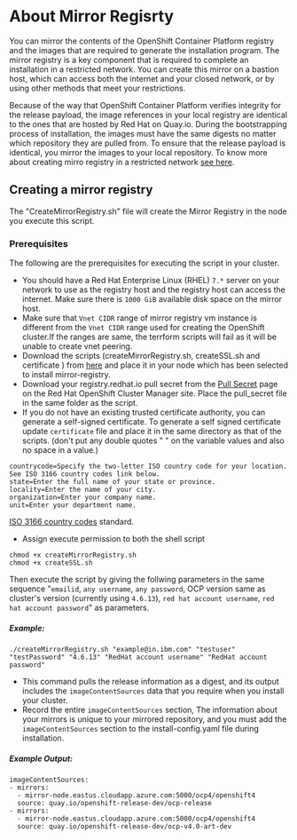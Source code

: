 # About Mirror Regisrty

  
You can mirror the contents of the OpenShift Container Platform registry and the images that are required to generate the installation program. The mirror registry is a key component that is required to complete an installation in a restricted network. You can create this mirror on a bastion host, which can access both the internet and your closed network, or by using other methods that meet your restrictions. 

Because of the way that OpenShift Container Platform verifies integrity for the release payload, the image references in your local registry are identical to the ones that are hosted by Red Hat on Quay.io. During the bootstrapping process of installation, the images must have the same digests no matter which repository they are pulled from. To ensure that the release payload is identical, you mirror the images to your local repository. To know more about creating mirro registry in a restricted network [see here](https://docs.openshift.com/container-platform/4.6/installing/install_config/installing-restricted-networks-preparations.html).

## Creating a mirror registry

The "CreateMirrorRegistry.sh" file will create the Mirror Registry in the node you execute this script.

### Prerequisites

The following are the prerequisites for executing the script in your cluster.

   * You should have a Red Hat Enterprise Linux (RHEL) `7.*` server on your network to use as the registry host and the registry host can access the internet. Make sure there is `1000 GiB` available disk space on the mirror host.
   * Make sure that `Vnet CIDR` range of mirror registry vm instance is different from the `Vnet CIDR` range used for creating the OpenShift cluster.If the ranges are same, the terrform scripts will fail as it will be unable to create vnet peering.
   * Download the scripts (createMirrorRegistry.sh, createSSL.sh and certificate ) from [here](../mirror-registry) and place it in your node which has been selected to install mirror-registry.
   * Download your registry.redhat.io pull secret from the [Pull Secret](https://cloud.redhat.com/openshift/install/pull-secret) page on the Red Hat OpenShift Cluster Manager site. Place the pull_secret file in the same folder as the script.
   * If you do not have an existing trusted certificate authority, you can generate a self-signed certificate. To generate a self signed certificate update `certificate` file and place it in the same directory as that of the scripts. (don't put any double quotes " " on the variable values and also no space in a value.)
   ```
   countrycode=Specify the two-letter ISO country code for your location. See ISO 3166 country codes link below.
   state=Enter the full name of your state or province.
   locality=Enter the name of your city.
   organization=Enter your company name.
   unit=Enter your department name.
   ```
   [ISO 3166 country codes](https://www.iso.org/iso-3166-country-codes.html) standard.
   * Assign execute permission to both the shell script
   ```
   chmod +x createMirrorRegistry.sh
   chmod +x createSSL.sh
   ```
 Then execute the script by giving the follwing parameters in the same sequence "`emailid`, `any username`, `any password`, OCP version same as cluster's version (currently using `4.6.13`), `red hat account username`, `red hat account password`" as parameters.

##### Example:

  ```
  ./createMirrorRegistry.sh "example@in.ibm.com" "testuser" "testPassword" "4.6.13" "RedHat account username" "RedHat account password"
  ```
   * This command pulls the release information as a digest, and its output includes the `imageContentSources` data that you require when you install your cluster.
   * Record the entire `imageContentSources` section, The information about your mirrors is unique to your mirrored repository, and you must add the `imageContentSources` section to the install-config.yaml file during installation.

##### Example Output:

```
imageContentSources:
- mirrors:
  - mirror-node.eastus.cloudapp.azure.com:5000/ocp4/openshift4
  source: quay.io/openshift-release-dev/ocp-release
- mirrors:
  - mirror-node.eastus.cloudapp.azure.com:5000/ocp4/openshift4
  source: quay.io/openshift-release-dev/ocp-v4.0-art-dev
```
